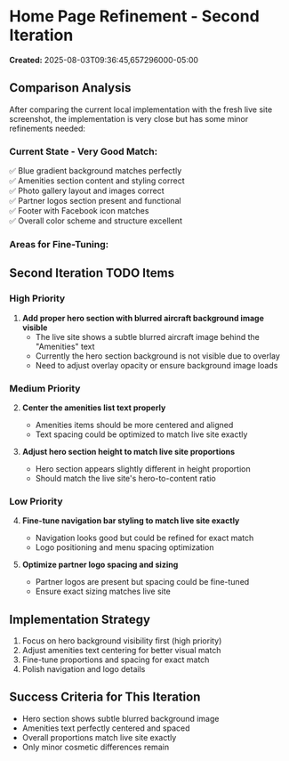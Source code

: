 # Home Page Refinement - Second Iteration
**Created:** 2025-08-03T09:36:45,657296000-05:00

## Comparison Analysis

After comparing the current local implementation with the fresh live site screenshot, the implementation is very close but has some minor refinements needed:

### Current State - Very Good Match:
✅ Blue gradient background matches perfectly  
✅ Amenities section content and styling correct  
✅ Photo gallery layout and images correct  
✅ Partner logos section present and functional  
✅ Footer with Facebook icon matches  
✅ Overall color scheme and structure excellent  

### Areas for Fine-Tuning:

## Second Iteration TODO Items

### High Priority
1. **Add proper hero section with blurred aircraft background image visible**
   - The live site shows a subtle blurred aircraft image behind the "Amenities" text
   - Currently the hero section background is not visible due to overlay
   - Need to adjust overlay opacity or ensure background image loads

### Medium Priority  
2. **Center the amenities list text properly**
   - Amenities items should be more centered and aligned
   - Text spacing could be optimized to match live site exactly

3. **Adjust hero section height to match live site proportions**
   - Hero section appears slightly different in height proportion
   - Should match the live site's hero-to-content ratio

### Low Priority
4. **Fine-tune navigation bar styling to match live site exactly**
   - Navigation looks good but could be refined for exact match
   - Logo positioning and menu spacing optimization

5. **Optimize partner logo spacing and sizing**
   - Partner logos are present but spacing could be fine-tuned
   - Ensure exact sizing matches live site

## Implementation Strategy

1. Focus on hero background visibility first (high priority)
2. Adjust amenities text centering for better visual match
3. Fine-tune proportions and spacing for exact match
4. Polish navigation and logo details

## Success Criteria for This Iteration

- Hero section shows subtle blurred background image
- Amenities text perfectly centered and spaced
- Overall proportions match live site exactly
- Only minor cosmetic differences remain